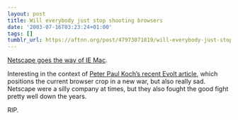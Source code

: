 ```yaml
---
layout: post
title: Will everybody just stop shooting browsers
date: '2003-07-16T03:23:24+01:00'
tags: []
tumblr_url: https://aftnn.org/post/47973071819/will-everybody-just-stop-shooting-browsers
---
```

<p><a href="http://www.mozillazine.org/talkback.html?article=3422">Netscape goes the way of IE Mac</a>.</p>
<p>Interesting in the context of <a href="http://www.evolt.org/article/Browser_Wars_II_The_Saga_Continues/25/60181/index.html">Peter Paul Koch&rsquo;s recent Evolt article</a>, which positions the current browser crop in a new war, but also really sad. Netscape were a silly company at times, but they also fought the good fight pretty well down the years.</p>
<p>RIP.</p>
